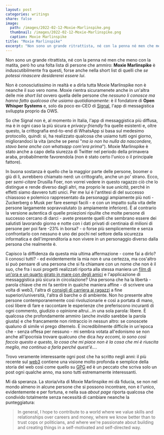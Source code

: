 ```yaml
---
layout: post
categories: writings
share: false
image:
  path: /images/2022-02-12-Moxie-Marlinspike.png
  thumbnail: /images/2022-02-12-Moxie-Marlinspike.png
  caption: Moxie Marlinspike
title: "Moxie Marlinspike"
excerpt: "Non sono un grande ritrattista, né con la penna né men che meno disegnando, però ho una folta lista di persone che ammiro: Moxie Marlinspike è induscutibilmente fra questi, forse anche nella short list di quelli che _se potessi rinascere desidererei essere lui_. [...]"
---
```

Non sono un grande ritrattista, né con la penna né men che meno con la matita, però ho una folta lista di persone che ammiro: **Moxie Marlinspike** è induscutibilmente fra questi, forse anche nella short list di quelli che _se potessi rinascere desidererei essere lui_.

Non è conosciutissimo in realtà e a dirla tutta Moxie Marlinspike non è neanche il suo vero nome. Moxie rientra sicuramenete anche in un'altra delle mie _short list_ ovvero quella delle persone che _nessuno li conosce ma hanno fatto qualcosa che usiamo quotidianamente_: è il fondatore di **Open Whisper Systems** e, solo da poco ex-CEO di [Signal](https://www.signal.org), l'app di messagistica sviluppta proprio da OWS.

So che Signal non è, al momento in Italia, l'app di messaggistica più diffusa, ma è in ogni caso la più sicura e _privacy-friendly_ fra quelle esistenti e, oltre questo, la crittografia end-to-end di WhatsApp si basa sul medesimo protocollo, quindi: sì, ha realizzato qualcosa che usiamo tutti ogni giorno, migliorandoci la vita (anche se pensi "_ma io non ho nulla da nascondere, stavo bene anche con whatsapp com'era prima_").
Moxie Marlinspike è stato anche a capo della siurezza di Twitter nel periodo della primavera araba, probabilmente favorendola (non è stato certo l'unico o il principale fattore).

In buona sostanza è quello che la maggior parte delle persone, boomer o giù di lì, avrebbero chiamato nerd: un crittografo, anche un po' strano. Ecco, per _semi-citare_ Drusilla Foer, non vorrei vedere in questo ragazzo ciò che lo distingue e rende diverso dagli altri, ma proprio le sue _unicità_, perché in effetti siamo davvero tutti unici. Per me lui è l'antitesi di del successo chiassoso e polemico rappresentato da personaggi ampiamente più noti - Zuckerberg o Musk per fare esempi facili - e con un impatto sulla vita delle persone largamente sopravvalutato (o ampiamente inferiore). È al contrario la versione autentica di quelle proiezioni ripulite che molte persone di successo cercano di darci - avete presente quelli che sembrano essere dei salutisti lavorando giorno e notte con i dati privati di centinaia di milioni di persone per poi fare -23% in borsa? - o forse più semplicemente e senza confrontarlo con nessuno è uno dei pochi nel settore della sicurezza informatica e dell'imprenditoria a non vivere in un personaggio diverso dalla persona che realmente è.

Capisco la diffidenza da questa mia ultima affermazione - come fai a dirlo? li conosci tutti? - ed evidentemente la mia non è una certezza, ma cos'altro si può pensare di una persona che si fa chiamare con un nome che non è il suo, che fra i suoi progetti realizzati riporta alla stessa maniera un [film di un'ora e un quarto girato in mare con degli amici](https://vimeo.com/15351476) e l'applicazione di messaggistica più sicura in circolazione? Una persona che ha la libertà - parola chiave che mi fa sentire in qualche maniera affine - di scrivere una volta di web3, l'altra di [consigli di carriera ai ragazzi](https://vimeo.com/15351476) a fine superiori/università, l'altra di barche o di ambiente. Non ho presente altre persone contemporanemente così rivoluzionarie e così a portata di mano, così libere di fare e raccontare le esperienze che preferiscono incuranti di ogni commento, giudizio o opinione altrui...in una sola parola: libere. È qualcosa che profondamente ammiro (anche _invidio_ sarebbe la parola giusta) e che francamente non rintraccio in nessun altro: se conoscete qualuno di simile vi prego ditemelo. È incredibilmente difficile in un'epoca che - senza offesa per nessuno - mi sembra votata all'edonismo se non anche all'ipocrisia trovare qualcuno che dica _hey eccomi, io sono così faccio questo e questo, la cosa che mi piace non è la cosa che mi è riuscita meglio, ma continuo a farla perché quest'è..._.

Trovo veramente interessante ogni post che ha scritto negli anni: il più recente sul [web3](https://moxie.org/2022/01/07/web3-first-impressions.html) contiene una visione molto profonda e semplice della storia del web così come quello su [GPG](https://moxie.org/2015/02/24/gpg-and-me.html) ed è un peccato che scriva solo un post ogni qualche anno, ma sono tutti estremamente interessanti.

Mi dà speranza. La storia/vita di Moxie Marlinspike mi dà fiducia, se non nel mondo almeno in alcune persone che si possono incontrare, non è l'unico, evidentemente e per fortuna, e nella sua _about page_ riporta qualcosa che condivido totalmente senza necessità di cambiare neanche la punteggiatura:

> In general, I hope to contribute to a world where we value skills and relationships over careers and money, where we know better than to trust cops or politicians, and where we're passionate about building and creating things in a self-motivated and self-directed way.
